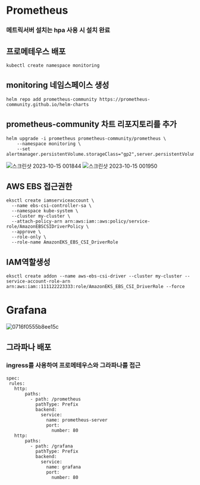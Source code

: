 # Prometheus

### 메트릭서버 설치는 hpa 사용 시 설치 완료

## 프로메테우스 배포
```
kubectl create namespace monitoring
```
## monitoring 네임스페이스 생성
```
helm repo add prometheus-community https://prometheus-community.github.io/helm-charts
```

## prometheus-community 차트 리포지토리를 추가
```
helm upgrade -i prometheus prometheus-community/prometheus \
    --namespace monitoring \
    --set alertmanager.persistentVolume.storageClass="gp2",server.persistentVolume.storageClass="gp2"
```
![스크린샷 2023-10-15 001844](https://github.com/jominjun94/EKS-Project/assets/72008472/b127ef83-199f-4c6f-bcc1-5b8f6738ed65)
![스크린샷 2023-10-15 001950](https://github.com/jominjun94/EKS-Project/assets/72008472/51e87bb9-0ffb-4e23-9504-686273731a63)

## AWS EBS 접근권한
```
eksctl create iamserviceaccount \
  --name ebs-csi-controller-sa \
  --namespace kube-system \
  --cluster my-cluster \
  --attach-policy-arn arn:aws:iam::aws:policy/service-role/AmazonEBSCSIDriverPolicy \
  --approve \
  --role-only \
  --role-name AmazonEKS_EBS_CSI_DriverRole
  ```
  ## IAM역할생성 
  ```
  eksctl create addon --name aws-ebs-csi-driver --cluster my-cluster --service-account-role-arn arn:aws:iam::111122223333:role/AmazonEKS_EBS_CSI_DriverRole --force
  ```

# Grafana
![0716f0555b8ee15c](https://github.com/jominjun94/EKS-Project/assets/72008472/4de11f8c-a987-45af-8ae2-ed56ee98815b)
## 그라파나 배포
### ingress를 사용하여 프로메테우스와 그라파나를 접근
 
 ```
spec:
  rules:
    http:
        paths:
          - path: /prometheus
            pathType: Prefix
            backend:
              service:
                name: prometheus-server
                port:
                  number: 80
    http:
        paths:
          - path: /grafana
            pathType: Prefix
            backend:
              service:
                name: grafana
                port:
                  number: 80

```
